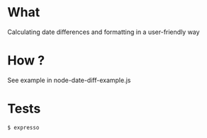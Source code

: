 # What

Calculating date differences and formatting in a user-friendly way

# How ?

See example in node-date-diff-example.js

# Tests

    $ expresso